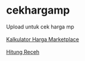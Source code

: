 # cekhargamp
Upload untuk cek harga mp
<br>
<br>
<a href="https://pelitaonline.github.io/cekhargamp/Harga Jual MP.html">Kalkulator Harga Marketplace</a>
<br>
<br>
<a href="https://pelitaonline.github.io/cekhargamp/Receh.html">Hitung Receh</a>

